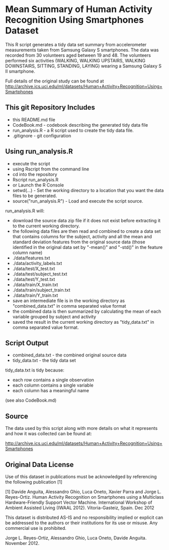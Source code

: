 Mean Summary of Human Activity Recognition Using Smartphones Dataset
===

This R script generates a tidy data set summary from accelerometer measurements taken from Samsung Galaxy S smartphones. The data was recorded from 30 volunteers aged between 19 and 48.  The volunteers performed six activities (WALKING, WALKING UPSTAIRS, WALKING DOWNSTAIRS, SITTING, STANDING, LAYING) wearing a Samsung Galaxy S II smartphone.

Full details of the original study can be found at http://archive.ics.uci.edu/ml/datasets/Human+Activity+Recognition+Using+Smartphones

This git Repository Includes
---
- this README.md file
- CodeBook.md - codebook describing the generated tidy data file
- run_analysis.R - a R script used to create the tidy data file.
- .gitignore - git configuration

Using run_analysis.R
---
- execute the script
 - using Rscript from the command line
  - cd into the repository
  - Rscript run_analysis.R
 - or Launch the R Console
  - setwd(...) - Set the working directory to a location that you want the data files to be generated.
  - source("run_analysis.R") - Load and execute the script source.

run_analysis.R will:
- download the source data zip file if it does not exist before extracting it to the current working directory.
- the following data files are then read and combined to create a data set that contains columns for the subject, activity and all the mean and standard deviation features from the original source data (those identified in the original data set by "-mean()" and "-std()" in the feature column name)
 - ./data/features.txt
 - ./data/activity_labels.txt
 - ./data/test/X_test.txt
 - ./data/test/subject_test.txt
 - ./data/test/Y_test.txt
 - ./data/train/X_train.txt
 - ./data/train/subject_train.txt
 - ./data/train/Y_train.txt
- save an intermediate file is in the working directory as "combined_data.txt" in comma separated value format
- the combined data is then summarized by calculating the mean of each variable grouped by subject and activity
- saved the result in the current working directory as "tidy_data.txt" in comma separated value format.

Script Output
---

- combined_data.txt   - the combined original source data
- tidy_data.txt       - the tidy data set

tidy_data.txt is tidy because:
- each row contains a single observation
- each column contains a single variable
- each column has a meaningful name

(see also CodeBook.md)

Source
---

The data used by this script along with more details on what it represents and how it was collected can be found at:

http://archive.ics.uci.edu/ml/datasets/Human+Activity+Recognition+Using+Smartphones

Original Data License
---

Use of this dataset in publications must be acknowledged by referencing the following publication [1]

[1] Davide Anguita, Alessandro Ghio, Luca Oneto, Xavier Parra and Jorge L. Reyes-Ortiz. Human Activity Recognition on Smartphones using a Multiclass Hardware-Friendly Support Vector Machine. International Workshop of Ambient Assisted Living (IWAAL 2012). Vitoria-Gasteiz, Spain. Dec 2012

This dataset is distributed AS-IS and no responsibility implied or explicit can be addressed to the authors or their institutions for its use or misuse. Any commercial use is prohibited.

Jorge L. Reyes-Ortiz, Alessandro Ghio, Luca Oneto, Davide Anguita. November 2012.
